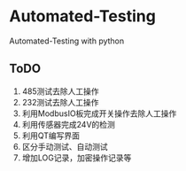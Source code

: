 # Automated-Testing
Automated-Testing with python
## ToDO
1. 485测试去除人工操作
2. 232测试去除人工操作
3. 利用ModbusIO板完成开关操作去除人工操作
4. 利用传感器完成24V的检测
5. 利用QT编写界面
6. 区分手动测试、自动测试
7. 增加LOG记录，加密操作记录等
